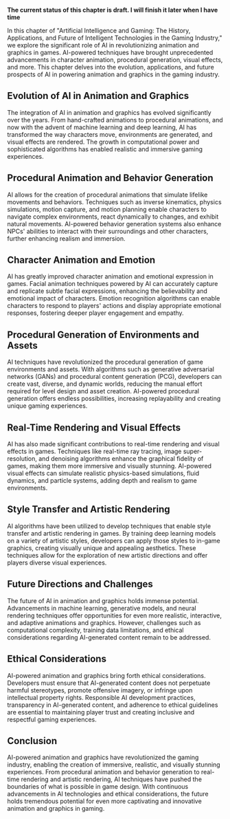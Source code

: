 **The current status of this chapter is draft. I will finish it later when I have time**

In this chapter of "Artificial Intelligence and Gaming: The History, Applications, and Future of Intelligent Technologies in the Gaming Industry," we explore the significant role of AI in revolutionizing animation and graphics in games. AI-powered techniques have brought unprecedented advancements in character animation, procedural generation, visual effects, and more. This chapter delves into the evolution, applications, and future prospects of AI in powering animation and graphics in the gaming industry.

Evolution of AI in Animation and Graphics
-----------------------------------------

The integration of AI in animation and graphics has evolved significantly over the years. From hand-crafted animations to procedural animations, and now with the advent of machine learning and deep learning, AI has transformed the way characters move, environments are generated, and visual effects are rendered. The growth in computational power and sophisticated algorithms has enabled realistic and immersive gaming experiences.

Procedural Animation and Behavior Generation
--------------------------------------------

AI allows for the creation of procedural animations that simulate lifelike movements and behaviors. Techniques such as inverse kinematics, physics simulations, motion capture, and motion planning enable characters to navigate complex environments, react dynamically to changes, and exhibit natural movements. AI-powered behavior generation systems also enhance NPCs' abilities to interact with their surroundings and other characters, further enhancing realism and immersion.

Character Animation and Emotion
-------------------------------

AI has greatly improved character animation and emotional expression in games. Facial animation techniques powered by AI can accurately capture and replicate subtle facial expressions, enhancing the believability and emotional impact of characters. Emotion recognition algorithms can enable characters to respond to players' actions and display appropriate emotional responses, fostering deeper player engagement and empathy.

Procedural Generation of Environments and Assets
------------------------------------------------

AI techniques have revolutionized the procedural generation of game environments and assets. With algorithms such as generative adversarial networks (GANs) and procedural content generation (PCG), developers can create vast, diverse, and dynamic worlds, reducing the manual effort required for level design and asset creation. AI-powered procedural generation offers endless possibilities, increasing replayability and creating unique gaming experiences.

Real-Time Rendering and Visual Effects
--------------------------------------

AI has also made significant contributions to real-time rendering and visual effects in games. Techniques like real-time ray tracing, image super-resolution, and denoising algorithms enhance the graphical fidelity of games, making them more immersive and visually stunning. AI-powered visual effects can simulate realistic physics-based simulations, fluid dynamics, and particle systems, adding depth and realism to game environments.

Style Transfer and Artistic Rendering
-------------------------------------

AI algorithms have been utilized to develop techniques that enable style transfer and artistic rendering in games. By training deep learning models on a variety of artistic styles, developers can apply those styles to in-game graphics, creating visually unique and appealing aesthetics. These techniques allow for the exploration of new artistic directions and offer players diverse visual experiences.

Future Directions and Challenges
--------------------------------

The future of AI in animation and graphics holds immense potential. Advancements in machine learning, generative models, and neural rendering techniques offer opportunities for even more realistic, interactive, and adaptive animations and graphics. However, challenges such as computational complexity, training data limitations, and ethical considerations regarding AI-generated content remain to be addressed.

Ethical Considerations
----------------------

AI-powered animation and graphics bring forth ethical considerations. Developers must ensure that AI-generated content does not perpetuate harmful stereotypes, promote offensive imagery, or infringe upon intellectual property rights. Responsible AI development practices, transparency in AI-generated content, and adherence to ethical guidelines are essential to maintaining player trust and creating inclusive and respectful gaming experiences.

Conclusion
----------

AI-powered animation and graphics have revolutionized the gaming industry, enabling the creation of immersive, realistic, and visually stunning experiences. From procedural animation and behavior generation to real-time rendering and artistic rendering, AI techniques have pushed the boundaries of what is possible in game design. With continuous advancements in AI technologies and ethical considerations, the future holds tremendous potential for even more captivating and innovative animation and graphics in gaming.
